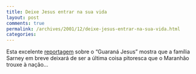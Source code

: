 ```yaml
---
title: Deixe Jesus entrar na sua vida
layout: post
comments: true
permalink: /archives/2001/12/deixe-jesus-entrar-na-sua-vida.html
categories:
---
```

Esta excelente <a href=http://ultimosegundo.ig.com.br/home/cadernoi/artigo/0,2945,726,00.html >reportagem</a> sobre o &#8220;Guaraná Jesus&#8221; mostra que a família Sarney em breve deixará de ser a última coisa pitoresca que o Maranhão trouxe à nação&#8230;